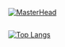 [![MasterHead](https://aphebail.sirv.com/banner%20(2).png)](https://github.com/Ochoja)

<img src="https://komarev.com/ghpvc/?Ochoja&style=flat-square&color=blue" alt=""/>

[![Top Langs](https://github-readme-stats.vercel.app/api/top-langs/?username=Ochoja&theme=radical)](https://github.com/anuraghazra/github-readme-stats)

<!---
Ochoja/Ochoja is a ✨ special ✨ repository because its `README.md` (this file) appears on your GitHub profile.
You can click the Preview link to take a look at your changes.
--->
